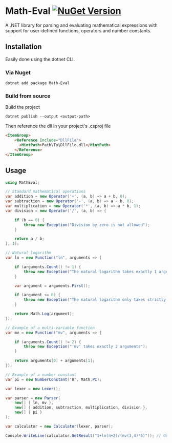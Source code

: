 Math-Eval [![NuGet Version](https://buildstats.info/nuget/Math-Eval)](https://www.nuget.org/packages/Math-Eval/)
===============

A .NET library for parsing and evaluating mathematical expressions with support for user-defined functions, operators and number constants.

## Installation

Easily done using the dotnet CLI.

### Via Nuget

```
dotnet add package Math-Eval
```

### Build from source

Build the project

```
dotnet publish --output <output-path>
```

Then reference the dll in your project's .csproj file

```html
<ItemGroup>
    <Reference Include="DllFile">
      <HintPath>Path\To\DllFile.dll</HintPath>
    </Reference>
</ItemGroup>
```

## Usage

```C#
using MathEval;

// Standard mathematical operations
var addition = new Operator('+', (a, b) => a + b, 0);
var subtraction = new Operator('-', (a, b) => a - b, 0);
var multiplication = new Operator('*', (a, b) => a * b, 1);
var division = new Operator('/', (a, b) => {

    if (b == 0) {
        throw new Exception("Division by zero is not allowed");
    }

    return a / b;
}, 1);

// Natural logarithm
var ln = new Function("ln", arguments => {

    if (arguments.Count() != 1) {
        throw new Exception("The natural logarithm takes exactly 1 argument");
    }

    var argument = arguments.First();

    if (argument <= 0) {
        throw new Exception("The natural logarithm only takes strictly positive numbers");
    }

    return Math.Log(argument);
});

// Example of a multi-variable function
var mv = new Function("mv", arguments => {

    if (arguments.Count() != 2) {
        throw new Exception("'mv' takes exactly 2 arguments");
    }

    return arguments[0] + arguments[1];
});

// Example of a number constant
var pi = new NumberConstant('π', Math.PI);

var lexer = new Lexer();

var parser = new Parser(
    new[] { ln, mv },
    new[] { addition, subtraction, multiplication, division },
    new[] { pi }
);

var calculator = new Calculator(lexer, parser);

Console.WriteLine(calculator.GetResult("1+ln(π+2)/(mv(3,4)*5)")); // Outputs 1.0467817967501714
```

